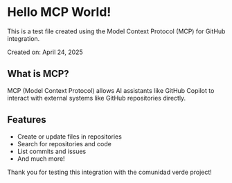 # Hello MCP World!

This is a test file created using the Model Context Protocol (MCP) for GitHub integration.

Created on: April 24, 2025

## What is MCP?

MCP (Model Context Protocol) allows AI assistants like GitHub Copilot to interact with external systems like GitHub repositories directly.

## Features

- Create or update files in repositories
- Search for repositories and code
- List commits and issues
- And much more!

Thank you for testing this integration with the comunidad verde project!